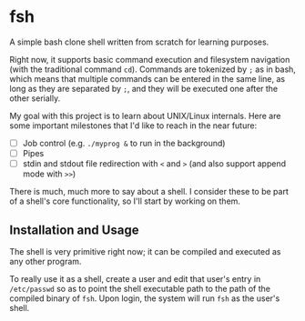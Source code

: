 # fsh

A simple bash clone shell written from scratch for learning purposes.

Right now, it supports basic command execution and filesystem navigation (with the traditional command `cd`). Commands are tokenized by `;` as in bash, which means that multiple commands can be entered in the same line, as long as they are separated by `;`, and they will be executed one after the other serially.

My goal with this project is to learn about UNIX/Linux internals. Here are some important milestones that I'd like to reach in the near future:

- [ ] Job control (e.g. `./myprog &` to run in the background)
- [ ] Pipes
- [ ] stdin and stdout file redirection with `<` and `>` (and also support append mode with `>>`)

There is much, much more to say about a shell. I consider these to be part of a shell's core functionality, so I'll start by working on them.

## Installation and Usage

The shell is very primitive right now; it can be compiled and executed as any other program.

To really use it as a shell, create a user and edit that user's entry in `/etc/passwd` so as to point the shell executable path to the path of the compiled binary of `fsh`. Upon login, the system will run `fsh` as the user's shell.
